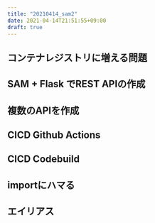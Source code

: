 ```yaml
---
title: "20210414_sam2"
date: 2021-04-14T21:51:55+09:00
draft: true
---
```



## コンテナレジストリに増える問題

## SAM + Flask でREST APIの作成

## 複数のAPIを作成

## CICD Github Actions
## CICD Codebuild

## importにハマる

## エイリアス

##
